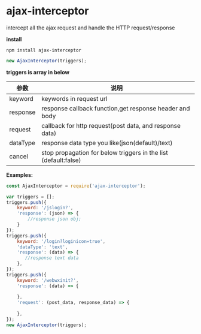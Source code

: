# ajax-interceptor
intercept all the ajax request and handle the HTTP request/response

**install**
```
npm install ajax-interceptor
```


```js
new AjaxInterceptor(triggers);
```

**triggers is array in below**

参数 | 说明
---|---
 keyword | keywords in request url
response | response callback function,get response header and body
request | callback for http request(post data, and response data) 
dataType | response data type you like(json(default)/text)
cancel | stop propagation for below triggers in the list (default:false)


**Examples:**

```js
const AjaxInterceptor = require('ajax-interceptor');

var triggers = [];
triggers.push({
    keyword: '/jslogin?',
    'response': (json) => {
        //response json obj;
    }
});
triggers.push({
    keyword: '/login?loginicon=true',
    'dataType': 'text',
    'response': (data) => {
       //response text data
    },
});
triggers.push({ 
    keyword: '/webwxinit?',
    'response': (data) => {
       
    },
    'request': (post_data, response_data) => {
         
    },
});
new AjaxInterceptor(triggers);
```
